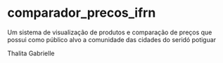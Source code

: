 # comparador_precos_ifrn
Um sistema de visualização de produtos e comparação de preços que possui como público alvo a comunidade das cidades do seridó potiguar


Thalita Gabrielle
